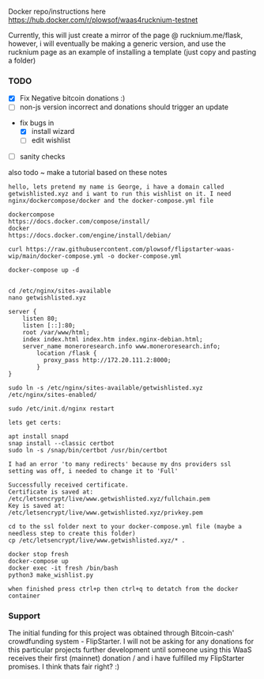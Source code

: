 Docker repo/instructions here https://hub.docker.com/r/plowsof/waas4rucknium-testnet   

Currently, this will just create a mirror of the page @ rucknium.me/flask, however, i will eventually be making a generic version, and use the rucknium page as an example of installing a template (just copy and pasting a folder) 

### TODO
- [x] Fix Negative bitcoin donations :) 
- [ ] non-js version incorrect and donations should trigger an update 
- fix bugs in
    - [x] install wizard
    - [ ] edit wishlist 
- [ ] sanity checks

also todo ~ make a tutorial based on these notes
```
hello, lets pretend my name is George, i have a domain called getwishlisted.xyz and i want to run this wishlist on it. I need nginx/dockercompose/docker and the docker-compose.yml file  

dockercompose 
https://docs.docker.com/compose/install/
docker
https://docs.docker.com/engine/install/debian/

curl https://raw.githubusercontent.com/plowsof/flipstarter-waas-wip/main/docker-compose.yml -o docker-compose.yml

docker-compose up -d


cd /etc/nginx/sites-available
nano getwishlisted.xyz

server {
    listen 80;
    listen [::]:80;
    root /var/www/html;
    index index.html index.htm index.nginx-debian.html;
    server_name moneroresearch.info www.moneroresearch.info;
        location /flask {
          proxy_pass http://172.20.111.2:8000;
        }
}

sudo ln -s /etc/nginx/sites-available/getwishlisted.xyz /etc/nginx/sites-enabled/ 

sudo /etc/init.d/nginx restart

lets get certs:

apt install snapd
snap install --classic certbot
sudo ln -s /snap/bin/certbot /usr/bin/certbot

I had an error 'to many redirects' because my dns providers ssl setting was off, i needed to change it to 'Full'

Successfully received certificate.
Certificate is saved at: /etc/letsencrypt/live/www.getwishlisted.xyz/fullchain.pem
Key is saved at:         /etc/letsencrypt/live/www.getwishlisted.xyz/privkey.pem

cd to the ssl folder next to your docker-compose.yml file (maybe a needless step to create this folder)
cp /etc/letsencrypt/live/www.getwishlisted.xyz/* .

docker stop fresh
docker-compose up
docker exec -it fresh /bin/bash
python3 make_wishlist.py

when finished press ctrl+p then ctrl+q to detatch from the docker container
```
### Support
The initial funding for this project was obtained through Bitcoin-cash' crowdfunding system - FlipStarter.
I will not be asking for any donations for this particular projects further development until someone using this WaaS receives their first (mainnet) donation / and i have fulfilled my FlipStarter promises. I think thats fair right? :) 
